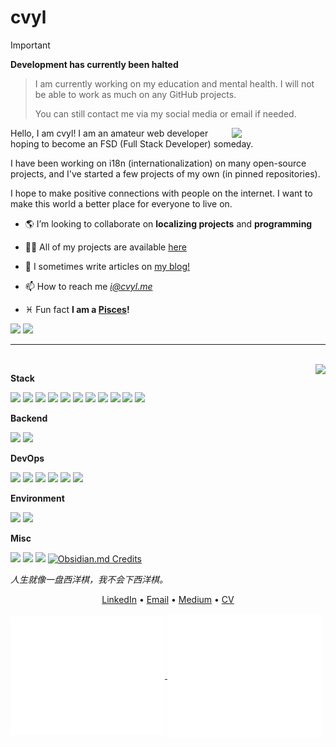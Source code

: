 <h1> cvyl </h1>

> [!IMPORTANT]
> **Development has currently been halted**
> 
> > I am currently working on my education and mental health. I will not be able to work as much on any GitHub projects.
> >
> > You can still contact me via my social media or email if needed.

<img align="right" width="150" src="https://github.com/cvyl/ly-nld/assets/38471793/05818e2e-56ca-440d-98cd-411c1e212c31"/>

Hello, I am cvyl! I am an amateur web developer hoping to become an FSD (Full Stack Developer) someday.

I have been working on i18n (internationalization) on many open-source projects, and I've started a few projects of my own (in pinned repositories).

I hope to make positive connections with people on the internet. I want to make this world a better place for everyone to live on.

- 🌎 I’m looking to collaborate on **localizing projects** and **programming**
  
- 👩‍💻 All of my projects are available [here](https://github.com/cvyl?tab=repositories)  
  
- 📝 I sometimes write articles on [my blog!](https://cvyl.me)  
  
- 📫 How to reach me *i@cvyl.me*  
  
- ♓ Fun fact **I am a [Pisces](https://en.wikipedia.org/wiki/Pisces_(astrology))!**

<p>
  <img src="https://visitor-badge.laobi.icu/badge?page_id=cvyl.readme">
  <a href="https://wakatime.com/@018bbf84-3c52-49cf-9d57-73dd6277abd4"><img src="https://wakatime.com/badge/user/018bbf84-3c52-49cf-9d57-73dd6277abd4.svg" /></a>
</p>

---

<br/>

<picture>
  <source
    srcset="https://github-readme-stats.vercel.app/api?username=cvyl&show_icons=true&theme=dark"
    media="(prefers-color-scheme: dark)"
  />
  <source
    srcset="https://github-readme-stats.vercel.app/api?username=cvyl&show_icons=true"
    media="(prefers-color-scheme: light), (prefers-color-scheme: no-preference)"
  />
  <img src="https://github-readme-stats.vercel.app/api?username=cvyl&show_icons=true" align=right />
</picture>

  **Stack**

  ![](https://img.shields.io/badge/-Next-000000?style=flat-square&logo=next.js&logoColor=white)
  ![](https://img.shields.io/badge/-React-45b8d8?style=flat-square&logo=react&logoColor=white)
  ![](https://img.shields.io/badge/-NPM-CB3837?style=flat-square&logo=npm&logoColor=white)
  ![](https://img.shields.io/badge/-HTML5-E34F26?style=flat-square&logo=html5&logoColor=white)
  ![](https://img.shields.io/badge/-TypeScript-007ACC?style=flat-square&logo=typescript&logoColor=white)
  ![](https://img.shields.io/badge/-Prettier-F7B93E?style=flat-square&logo=prettier&logoColor=white)
  ![](https://img.shields.io/badge/-tailwindcss-50B3D0?style=flat-square&logo=tailwindcss&logoColor=white)
  ![](https://img.shields.io/badge/eslint-3A33D1?style=flat-square&logo=eslint&logoColor=white)
  ![](https://img.shields.io/badge/-NPM-CB3837?style=flat-square&logo=npm&logoColor=white)
  ![](https://img.shields.io/badge/-Vite-81A3F9?style=flat-square&logo=vite&logoColor=white)
  ![](https://img.shields.io/badge/-Vue-5BA17F?style=flat-square&logo=vue.js&logoColor=white)

  **Backend**

  ![](https://img.shields.io/badge/Laravel%2010.x-FF2D20?style=flat-square&logo=laravel&logoColor=white)
  ![](https://img.shields.io/badge/-NodeJS-43853d?style=flat-square&logo=Node.js&logoColor=white)

  **DevOps**

  ![](https://img.shields.io/badge/Git-%23F05033.svg?style=flat-square&logo=git&logoColor=white)
  ![](https://img.shields.io/badge/-Github_Actions-2088FF?style=flat-square&logo=github-actions&logoColor=white)
  ![](https://img.shields.io/badge/-Ubuntu-DB652A?style=flat-square&logo=ubuntu&logoColor=white)
  ![](https://img.shields.io/badge/Debian-D70A53?style=flat-square&logo=debian&logoColor=white)
  ![](https://img.shields.io/badge/-WSL2-4b36c2?style=flat-square&logo=linux&logoColor=white)
  ![](https://img.shields.io/badge/Cloudflare-F38020?style=flat-square&logo=Cloudflare&logoColor=white)

  **Environment**

  ![](https://custom-icon-badges.demolab.com/badge/Windows-0078D6?logo=windows11&logoColor=white&style=flat-square)
  ![](https://img.shields.io/badge/-Visual%20Studio%20Code-blue?style=flat-square&logo=visual-studio-code&logoColor=ffffff)


  **Misc**

  [![](https://img.shields.io/badge/-GitHub-000000?style=for-the-badge&logo=github&logoColor=white&link=https%3A%2F%2Fgithub.com%2Fly-nld)](https://github.com/cvyl)
  [![](https://img.shields.io/badge/Maid.JS-white.svg?&style=for-the-badge&color=black)](https://maid.js.org/)
  [![](https://img.shields.io/badge/Crowdin-2E3340?logo=crowdin&logoColor=fff&style=for-the-badge)](https://crowdin.com/profile/kohada/)
  [![Obsidian.md Credits](https://img.shields.io/badge/Obsidian-%23483699.svg?style=for-the-badge&logo=obsidian&logoColor=white)](https://help.obsidian.md/Obsidian/Credits#Translators)

  *人生就像一盘西洋棋，我不会下西洋棋。*

<p align="center">
  <a href="https://www.linkedin.com/in/mvdvelde/">LinkedIn</a> • 
  <a href="mailto:i@cvyl.me">Email</a> • 
  <a href="https://medium.com/@mikka123">Medium</a> • 
  <a href="./cv-28-10-2024.pdf">CV</a>
</p>

<a href="https://github.com/cvyl">
  <img align="center" width="49%" src="./metrics-main.svg" />
</a>
<a href="https://github.com/cvyl">
  <img align="center" width="49%" src="./metrics-lang-wakatime.svg" />
</a>
